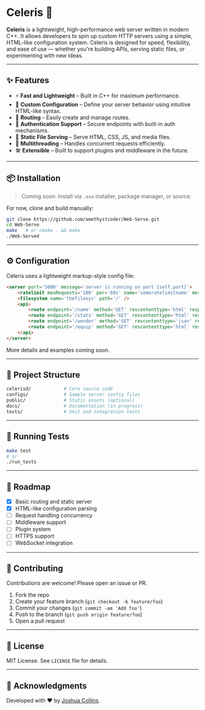 ﻿# Celeris 🚀

**Celeris** is a lightweight, high-performance web server written in modern C++. It allows developers to spin up custom HTTP servers using a simple, HTML-like configuration system. Celeris is designed for speed, flexibility, and ease of use — whether you're building APIs, serving static files, or experimenting with new ideas.

---

## ✨ Features

- ⚡ **Fast and Lightweight** – Built in C++ for maximum performance.
- 🧱 **Custom Configuration** – Define your server behavior using intuitive HTML-like syntax.
- 🔁 **Routing** – Easily create and manage routes.
- 🔐 **Authentication Support** – Secure endpoints with built-in auth mechanisms.
- 📁 **Static File Serving** – Serve HTML, CSS, JS, and media files.
- 🧵 **Multithreading** – Handles concurrent requests efficiently.
- 🛠️ **Extensible** – Built to support plugins and middleware in the future.

---

## 📦 Installation

> Coming soon: Install via `.exe` installer, package manager, or source.

For now, clone and build manually:

```bash
git clone https://github.com/amethystcoder/Web-Serve.git
cd Web-Serve
make   # or cmake . && make
./Web-Served
```

---

## ⚙️ Configuration

Celeris uses a lightweight markup-style config file:

```html
<server port='5000' message='server is running on port {self.port}'>
    <ratelimit maxRequests='100' per='60s' name='someratelimitname' message="rate limiter is created... or something"/>
    <filesystem name='thefilesys' path='/' />
    <api>
        <route endpoint='/name' method='GET' rescontenttype='html' response='HTMLPage.html' rateLimit='someratelimitname'></route>
        <route endpoint='/stats' method='GET' rescontenttype='html' response='kjfdkj.html'></route>
        <route endpoint='/wonder' method='GET' rescontenttype='json' response='some file.json'></route>
        <route endpoint='/equip' method='GET' rescontenttype='html' response='Hello, You are in the equip page!'></route>
    </api>
</server> 
```

More details and examples coming soon.

---

## 📂 Project Structure

```bash
celerisd/            # Core source code
configs/             # Sample server config files
public/              # Static assets (optional)
docs/                # Documentation (in progress)
tests/               # Unit and integration tests
```

---

## 🧪 Running Tests

```bash
make test
# or
./run_tests
```

---

## 🚧 Roadmap

- [x] Basic routing and static server
- [x] HTML-like configuration parsing
- [ ] Request handling concurrency
- [ ] Middleware support
- [ ] Plugin system
- [ ] HTTPS support
- [ ] WebSocket integration

---

## 🤝 Contributing

Contributions are welcome! Please open an issue or PR.

1. Fork the repo
2. Create your feature branch (`git checkout -b feature/foo`)
3. Commit your changes (`git commit -am 'Add foo'`)
4. Push to the branch (`git push origin feature/foo`)
5. Open a pull request

---

## 📄 License

MIT License. See `LICENSE` file for details.

---

## 🙌 Acknowledgments

Developed with ❤️ by [Joshua Collins](https://github.com/amethystcoder).
